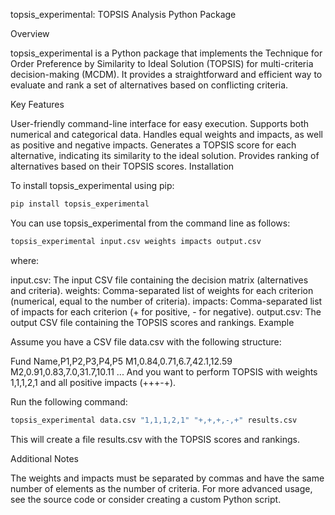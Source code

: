 topsis_experimental: TOPSIS Analysis Python Package

Overview

topsis_experimental is a Python package that implements the Technique for Order Preference by Similarity to Ideal Solution (TOPSIS) for multi-criteria decision-making (MCDM). It provides a straightforward and efficient way to evaluate and rank a set of alternatives based on conflicting criteria.

Key Features

User-friendly command-line interface for easy execution.
Supports both numerical and categorical data.
Handles equal weights and impacts, as well as positive and negative impacts.
Generates a TOPSIS score for each alternative, indicating its similarity to the ideal solution.
Provides ranking of alternatives based on their TOPSIS scores.
Installation

To install topsis_experimental using pip:

```bash
pip install topsis_experimental
```



You can use topsis_experimental from the command line as follows:

```bash
topsis_experimental input.csv weights impacts output.csv
```

where:

input.csv: The input CSV file containing the decision matrix (alternatives and criteria).
weights: Comma-separated list of weights for each criterion (numerical, equal to the number of criteria).
impacts: Comma-separated list of impacts for each criterion (+ for positive, - for negative).
output.csv: The output CSV file containing the TOPSIS scores and rankings.
Example

Assume you have a CSV file data.csv with the following structure:

Fund Name,P1,P2,P3,P4,P5
M1,0.84,0.71,6.7,42.1,12.59
M2,0.91,0.83,7.0,31.7,10.11
...
And you want to perform TOPSIS with weights 1,1,1,2,1 and all positive impacts (+++-+).

Run the following command:

```bash
topsis_experimental data.csv "1,1,1,2,1" "+,+,+,-,+" results.csv
```

This will create a file results.csv with the TOPSIS scores and rankings.

Additional Notes

The weights and impacts must be separated by commas and have the same number of elements as the number of criteria.
For more advanced usage, see the source code or consider creating a custom Python script.